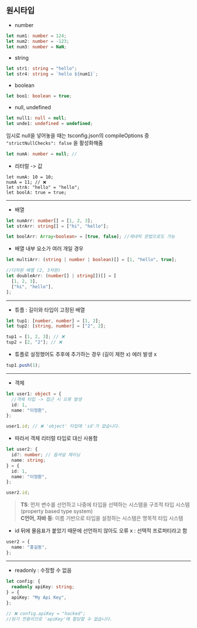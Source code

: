 ## 원시타입

- number

```ts
let num1: number = 124;
let num2: number = -123;
let num3: number = NaN;
```

- string

```ts
let str1: string = "hello";
let str4: string = `hello ${num1}`;
```

- boolean

```ts
let boo1: boolean = true;
```

- null, undefined

```ts
let null1: null = null;
let unde1: undefined = undefined;
```

임시로 null을 넣어놓을 때는 tsconfig.json의 compileOptions 중 `"strictNullChecks": false` 을 활성화해줌

```ts
let numA: number = null; //
```

- 리터럴 -> 값

```
let numA: 10 = 10;
numA = 11; // ❌
let strA: "hello" = "hello";
let boolA: true = true;
```

---

- 배열

```ts
let numArr: number[] = [1, 2, 3];
let strArr: string[] = ["hi", "hello"];

let boolArr: Array<boolean> = [true, false]; //제네릭 문법으로도 가능
```

- 배열 내부 요소가 여러 개일 경우

```ts
let multiArr: (string | number | boolean)[] = [1, "hello", true];

//다차원 배열 (2, 3차원)
let doubleArr: (number[] | string[])[] = [
  [1, 2, 3],
  ["hi", "hello"],
];
```

---

- 튜플 : 길이와 타입이 고정된 배열

```ts
let tup1: [number, number] = [1, 2];
let tup2: [string, number] = ["2", 2];

tup1 = [1, 2, 3]; // ❌
tup2 = [2, "2"]; // ❌
```

- 튜플로 설정했어도 추후에 추가하는 경우 (길이 제한 x) 에러 발생 x

```ts
tup1.push(1);
```

---

- 객체

```ts
let user1: object = {
  //객체 타입 -> 접근 시 오류 발생
  id: 1,
  name: "이정환",
};

user1.id; // ❌ 'object' 타입에 'id'가 없습니다.
```

- 따라서 객체 리터럴 타입로 대신 사용함

```ts
let user2: {
  id?: number; // 옵셔널 체이닝
  name: string;
} = {
  id: 1,
  name: "이정환",
};

user2.id;
```

> <B>TS</B>: 먼저 변수를 선언하고 나중에 타입을 선택하는 시스템을 구조적 타입 시스템 (property based type system) <br><B>C언어, 자바 등</B>: 이름 기반으로 타입을 설정하는 시스템은 명목적 타입 시스템

- id 뒤에 물음표가 붙었기 때문에 선언하지 않아도 오류 x : 선택적 프로퍼티라고 함

```ts
user2 = {
  name: "홍길동",
};
```

---

- readonly : 수정할 수 없음

```ts
let config: {
  readonly apiKey: string;
} = {
  apiKey: "My Api Key",
};

// ❌ config.apiKey = "hacked";
//읽기 전용이므로 'apiKey'에 할당할 수 없습니다.
```
